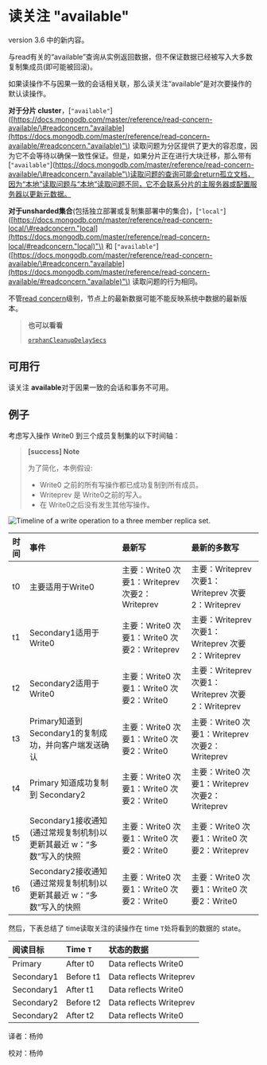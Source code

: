 # 读关注 "available"

version 3.6 中的新内容。

与read有关的“available”查询从实例返回数据，但不保证数据已经被写入大多数复制集成员\(即可能被回滚\)。

如果读操作不与因果一致的会话相关联，那么读关注“available”是对次要操作的默认读操作。

**对于分片 cluster**，\[`"available"`\]\([https://docs.mongodb.com/master/reference/read-concern-available/\#readconcern."available](https://docs.mongodb.com/master/reference/read-concern-available/#readconcern."available)"\) 读取问题为分区提供了更大的容忍度，因为它不会等待以确保一致性保证。但是，如果分片正在进行大块迁移，那么带有 \[`"available"`\]\([https://docs.mongodb.com/master/reference/read-concern-available/\#readconcern."available"\)读取问题的查询可能会return孤立文档，因为“本地”读取问题与“本地”读取问题不同，它不会联系分片的主服务器或配置服务器以更新元数据。](https://docs.mongodb.com/master/reference/read-concern-available/#readconcern."available"%29读取问题的查询可能会return孤立文档，因为“本地”读取问题与“本地”读取问题不同，它不会联系分片的主服务器或配置服务器以更新元数据。)

**对于unsharded集合**\(包括独立部署或复制集部署中的集合\)，\[`"local"`\]\([https://docs.mongodb.com/master/reference/read-concern-local/\#readconcern."local](https://docs.mongodb.com/master/reference/read-concern-local/#readconcern."local)"\) 和 \[`"available"`\]\([https://docs.mongodb.com/master/reference/read-concern-available/\#readconcern."available](https://docs.mongodb.com/master/reference/read-concern-available/#readconcern."available)"\) 读取问题的行为相同。

不管[read concern](https://docs.mongodb.com/master/reference/glossary/#term-read-concern)级别，节点上的最新数据可能不能反映系统中数据的最新版本。

> **也可以看看**
>
> [`orphanCleanupDelaySecs`](https://docs.mongodb.com/master/reference/parameters/#param.orphanCleanupDelaySecs)

## 可用行

读关注 **available**对于因果一致的会话和事务不可用。

## 例子

考虑写入操作 Write0 到三个成员复制集的以下时间轴：

> **\[success\] Note**
>
> 为了简化，本例假设:
>
> * Write0 之前的所有写操作都已成功复制到所有成员。
> * Writeprev 是 Write0之前的写入。
> * 在 Write0之后没有发生其他写操作。

![Timeline of a write operation to a three member replica set.](https://www.mongodb.com/docs/manual/images/read-concern-write-timeline.svg)

| 时间 | 事件 | 最新写 | 最新的多数写 |
| :--- | :--- | :--- | :--- |
| t0 | 主要适用于Write0 | 主要：Write0 次要1：Writeprev 次要2：Writeprev | 主要：Writeprev 次要1：Writeprev 次要2：Writeprev |
| t1 | Secondary1适用于Write0 | 主要：Write0 次要1：Write0 次要2：Writeprev | 主要：Writeprev 次要1：Writeprev 次要2：Writeprev |
| t2 | Secondary2适用于Write0 | 主要：Write0 次要1：Write0 次要2：Write0 | 主要：Writeprev 次要1：Writeprev 次要2：Writeprev |
| t3 | Primary知道到Secondary1的复制成功，并向客户端发送确认 | 主要：Write0 次要1：Write0 次要2：Write0 | 主要：Write0 次要1：Writeprev 次要2：Writeprev |
| t4 | Primary 知道成功复制到 Secondary2 | 主要：Write0 次要1：Write0 次要2：Write0 | 主要：Write0 次要1：Writeprev 次要2：Writeprev |
| t5 | Secondary1接收通知\(通过常规复制机制\)以更新其最近 w：“多数”写入的快照 | 主要：Write0 次要1：Write0 次要2：Write0 | 主要：Write0 次要1：Write0 次要2：Writeprev |
| t6 | Secondary2接收通知\(通过常规复制机制\)以更新其最近 w：“多数”写入的快照 | 主要：Write0 次要1：Write0 次要2：Write0 | 主要：Write0 次要1：Write0 次要2：Write0 |

然后，下表总结了 time读取关注的读操作在 time `T`处将看到的数据的 state。

| 阅读目标 | Time `T` | 状态的数据 |
| :--- | :--- | :--- |
| Primary | After t0 | Data reflects Write0 |
| Secondary1 | Before t1 | Data reflects Writeprev |
| Secondary1 | After t1 | Data reflects Write0 |
| Secondary2 | Before t2 | Data reflects Writeprev |
| Secondary2 | After t2 | Data reflects Write0 |

译者：杨帅

校对：杨帅

